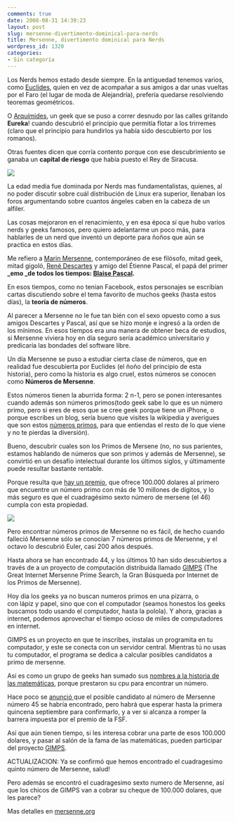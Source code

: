 ```yaml
---
comments: true
date: 2008-08-31 14:39:23
layout: post
slug: mersenne-divertimento-dominical-para-nerds
title: Mersenne, divertimento dominical para Nerds
wordpress_id: 1320
categories:
- Sin categoría
---
```


Los Nerds hemos estado desde siempre. En la antiguedad tenemos varios, como [Euclides](http://www.biografiasyvidas.com/biografia/e/euclides.htm), quien en vez de acompañar a sus amigos a dar unas vueltas por el Faro (el lugar de moda de Alejandría), prefería quedarse resolviendo teoremas geométricos.

O [Arquímides](http://www.biografiasyvidas.com/biografia/a/arquimedes.htm), un geek que se puso a correr desnudo por las calles gritando **Eureka**! cuando descubrió el principio que permitía flotar a los trirremes (claro que el principio para hundirlos ya había sido descubierto por los romanos).

Otras fuentes dicen que corría contento porque con ese descubrimiento se ganaba un **capital de riesgo** que había puesto el Rey de Siracusa.

[![](http://www.lnds.net/blog/wp-content/uploads/2011/01/eureka-thumb-420x498.jpg)](http://www.lnds.net/blog/wp-content/uploads/2011/01/eureka-thumb-420x498.jpg)

La edad media fue dominada por Nerds mas fundamentalistas, quienes, al no poder discutir sobre cuál distribución de Linux era superior, llenaban los foros argumentando sobre cuantos ángeles caben en la cabeza de un alfiler.

Las cosas mejoraron en el renacimiento, y en esa época sí que hubo varios nerds y geeks famosos, pero quiero adelantarme un poco más, para hablarles de un nerd que inventó un deporte para ñoños que aún se practica en estos días.

Me refiero a [Marin Mersenne](http://es.wikipedia.org/wiki/Marin_Mersenne), contemporáneo de ese filósofo, mitad geek, mitad gigoló, [René Descartes](http://es.wikipedia.org/wiki/René_Descartes) y amigo del Étienne Pascal, el papá del primer **_emo _**de todos los tiempos**: [Blaise Pascal](http://es.wikipedia.org/wiki/Blaise_Pascal).**

En esos tiempos, como no tenían Facebook, estos personajes se escribían cartas discutiendo sobre el tema favorito de muchos geeks (hasta estos días), la **teoría de números**.

Al parecer a Mersenne no le fue tan bién con el sexo opuesto como a sus amigos Descartes y Pascal, así que se hizo monje e ingresó a la orden de los mínimos. En esos tiempos era una manera de obtener beca de estudios, si Mersenne viviera hoy en día seguro sería académico universitario y predicaría las bondades del software libre.

Un día Mersenne se puso a estudiar cierta clase de números, que en realidad fue descubierta por Euclides (el ñoño del principio de esta historia), pero como la historia es algo cruel, estos números se conocen como **Números de Mersenne**.

Estos números tienen la aburrida forma: 2 n-1, pero se ponen interesantes cuando además son números primos(todo geek sabe lo que es un número primo, pero si eres de esos que se cree geek porque tiene un iPhone, o porque escribes un blog, sería bueno que visites la wikipedia y averigues que son estos [números primos](http://es.wikipedia.org/wiki/N%C3%BAmero_primo), para que entiendas el resto de lo que viene y no te pierdas la diversión).

Bueno, descubrir cuales son los Primos de Mersene (no, no sus parientes, estamos hablando de números que son primos y además de Mersenne), se convirtió en un desafío intelectual durante los últimos siglos, y últimamente puede resultar bastante rentable.

Porque resulta que [hay un premio](http://replay.web.archive.org/20081121154453/http://www.eff.org/awards/coop), que ofrece 100.000 dolares al primero que encuentre un número primo con más de 10 millones de dígitos, y lo más seguro es que el cuadragésimo sexto número de mersene (el 46) cumpla con esta propiedad.

[![](http://www.lnds.net/blog/wp-content/uploads/2011/04/Marin_mersenneCobrando-thumb-400x507.jpg)](http://www.lnds.net/blog/wp-content/uploads/2011/04/Marin_mersenneCobrando-thumb-400x507.jpg)

Pero encontrar números primos de Mersenne no es fácil, de hecho cuando falleció Mersenne sólo se conocían 7 números primos de Mersenne, y el octavo lo descubrió Euler, casi 200 años después.

Hasta ahora se han encontrado 44, y los últimos 10 han sido descubiertos a través de a un proyecto de computación distribuida llamado [GIMPS](http://www.mersenne.org/) (The Great Internet Mersenne Prime Search, la Gran Búsqueda por Internet de los Primos de Mersenne).

Hoy dia los geeks ya no buscan numeros primos en una pizarra, o con lápiz y papel, sino que con el computador (seamos honestos los geeks buscamos todo usando el computador, hasta la polola). Y ahora, gracias a internet, podemos aprovechar el tiempo ocioso de miles de computadores en internet.

GIMPS es un proyecto en que te inscribes, instalas un programita en tu computador, y este se conecta con un servidor central. Mientras tú no usas tu computador, el programa se dedica a calcular posibles candidatos a primo de mersenne.

Así es como un grupo de geeks han sumado sus [nombres a la historia de las matemáticas](http://es.wikipedia.org/wiki/N%C3%BAmero_primo_de_Mersenne), porque prestaron su cpu para encontrar un número.

Hace poco se [anunció ](http://www.theregister.co.uk/2008/08/29/45th_mersenne_prime_discovered_maybe/) que el posible candidato al número de Mersenne número 45 se habría encontrado, pero habrá que esperar hasta la primera quincena septiembre para confirmarlo, y a ver si alcanza a romper la barrera impuesta por el premio de la FSF.

Así que aún tienen tiempo, si les interesa cobrar una parte de esos 100.000 dolares, y pasar al salón de la fama de las matemáticas, pueden participar del proyecto [GIMPS](http://www.mersenne.org/).

ACTUALIZACION:
Ya se confirmó que hemos encontrado el cuadragesimo quinto número de Mersenne, salud!

Pero además se encontró el cuadragesimo sexto numero de Mersenne, así que los chicos de GIMPS van a cobrar su cheque de 100.000 dolares, que les parece?

Mas detalles en [mersenne.org](http://www.mersenne.org/prime.htm)


